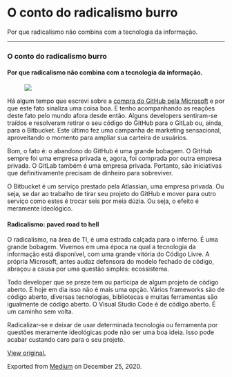 O conto do radicalismo burro
============================

Por que radicalismo não combina com a tecnologia da informação.

------------------------------------------------------------------------

### O conto do radicalismo burro

#### Por que radicalismo não combina com a tecnologia da informação.

<figure>
<img src="https://cdn-images-1.medium.com/max/800/1*fvngQzIO1vPV9YXy_Y89BA.jpeg" class="graf-image" />
</figure>Há algum tempo que escrevi sobre a
<a href="https://ronaldolima.eti.br/o-que-esperar-microsoft-compra-o-github-c0d46df73ee" class="markup--anchor markup--p-anchor">compra do GitHub pela Microsoft</a>
e por que este fato sinaliza uma coisa boa. E tenho acompanhando as
reações deste fato pelo mundo afora desde então. Alguns developers
sentiram-se traídos e resolveram retirar o seu código do GitHub para o
GitLab ou, ainda, para o Bitbucket. Este último fez uma campanha de
marketing sensacional, aproveitando o momento para ampliar sua carteira
de usuários.

Bom, o fato é: o abandono do GitHub é uma grande bobagem. O GitHub
sempre foi uma empresa privada e, agora, foi comprada por outra empresa
privada. O GitLab também é uma empresa privada. Portanto, são
iniciativas que definitivamente precisam de dinheiro para sobreviver. 

O Bitbucket é um serviço prestado pela Atlassian, uma empresa privada.
Ou seja, se dar ao trabalho de tirar seu projeto do GitHub e mover para
outro serviço como estes é trocar seis por meia dúzia. Ou seja, o efeito
é meramente ideológico. 

#### Radicalismo: paved road to hell

O radicalismo, na área de TI, é uma estrada calçada para o inferno. É
uma grande bobagem. Vivemos em uma época na qual a tecnologia da
informação está disponível, com uma grande vitória do Código Livre. A
própria Microsoft, antes audaz defensora do modelo fechado de código,
abraçou a causa por uma questão simples: ecossistema. 

Todo developer que se preze tem ou participa de algum projeto de código
aberto. E hoje em dia isso não é mais uma opção. Vários frameworks são
de código aberto, diversas tecnologias, bibliotecas e muitas ferramentas
são igualmente de código aberto. O Visual Studio Code é de código
aberto. É um caminho sem volta. 

Radicalizar-se e deixar de usar determinada tecnologia ou ferramenta por
questões meramente ideológicas pode não ser uma boa ideia. Isso pode
acabar custando caro para o seu projeto. 

[View original.](https://medium.com/p/becccc073320)

Exported from [Medium](https://medium.com) on December 25, 2020.
